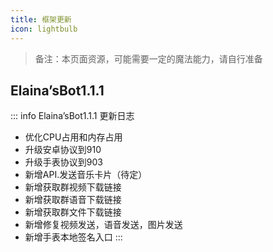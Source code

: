 ```yaml
---
title: 框架更新
icon: lightbulb
---
```

>备注：本页面资源，可能需要一定的魔法能力，请自行准备
## Elaina’sBot1.1.1
::: info Elaina’sBot1.1.1
更新日志
- 优化CPU占用和内存占用
- 升级安卓协议到910
- 升级手表协议到903
- 新增API.发送音乐卡片（待定）
- 新增获取群视频下载链接
- 新增获取群语音下载链接
- 新增获取群文件下载链接
- 新增修复视频发送，语音发送，图片发送
- 新增手表本地签名入口
:::


